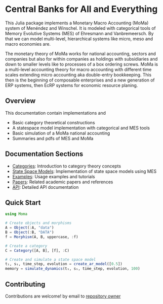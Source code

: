 # Central Banks for All and Everything

This Julia package implements a Monetary Macro Accounting (MoMa) system of Menéndez and Winschel.
It is modeled with categorical tools of Memory Evolutive Systems (MES) of Ehresmann and Vanbremeersch.
By that we can model multi-level, hierarchical systems like micro, meso and macro economies are.

The monetary theory of MoMa works for national accounting, sectors and companies
but also for within companies as holdings with subsidiaries
and down to smaller levels like to processes of a box ordering screws.
MoMa is a multi-level accounting theory for macro accounting with different time scales
extending micro accounting aka double-entry bookkeeping. 
This then is the beginning of composable enterprises and a new generation of ERP systems, 
then EcRP systems for economic resource planing.

## Overview

This documentation contain implementations and

- Basic category theoretical constructions
- A statespace model implementation with categorical and MES tools
- Basic simulation of a MoMa national accounting
- Summaries and pdfs of MES and MoMa

## Documentation Sections

- [Categories](categories.md): Introduction to category theory concepts
- [State Space Models](state_space_models.md): Implementation of state space models using MES
- [Examples](examples.md): Usage examples and tutorials
- [Papers](papers.md): Related academic papers and references
- [API](api.md): Detailed API documentation

## Quick Start

```julia
using Moma

# Create objects and morphisms
A = Object(:A, "data")
B = Object(:B, "DATA")
f = Morphism(A, B, uppercase, :f)

# Create a category
C = Category([A, B], [f], :C)

# Create and simulate a state space model
t₁, s₁, time_step, evolution = create_ar_model([0.5])
memory = simulate_dynamics(t₁, s₁, time_step, evolution, 100)
```

## Contributing

Contributions are welcome! by email to [repository owner](https://github.com/viktorwinschel)